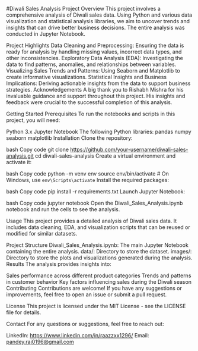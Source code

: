 #Diwali Sales Analysis Project
Overview
This project involves a comprehensive analysis of Diwali sales data. Using Python and various data visualization and statistical analysis libraries, we aim to uncover trends and insights that can drive better business decisions. The entire analysis was conducted in Jupyter Notebook.

Project Highlights
Data Cleaning and Preprocessing: Ensuring the data is ready for analysis by handling missing values, incorrect data types, and other inconsistencies.
Exploratory Data Analysis (EDA): Investigating the data to find patterns, anomalies, and relationships between variables.
Visualizing Sales Trends and Patterns: Using Seaborn and Matplotlib to create informative visualizations.
Statistical Insights and Business Implications: Deriving actionable insights from the data to support business strategies.
Acknowledgements
A big thank you to Rishabh Mishra for his invaluable guidance and support throughout this project. His insights and feedback were crucial to the successful completion of this analysis.

Getting Started
Prerequisites
To run the notebooks and scripts in this project, you will need:

Python 3.x
Jupyter Notebook
The following Python libraries:
pandas
numpy
seaborn
matplotlib
Installation
Clone the repository:

bash
Copy code
git clone https://github.com/your-username/diwali-sales-analysis.git
cd diwali-sales-analysis
Create a virtual environment and activate it:

bash
Copy code
python -m venv env
source env/bin/activate  # On Windows, use `env\Scripts\activate`
Install the required packages:

bash
Copy code
pip install -r requirements.txt
Launch Jupyter Notebook:

bash
Copy code
jupyter notebook
Open the Diwali_Sales_Analysis.ipynb notebook and run the cells to see the analysis.

Usage
This project provides a detailed analysis of Diwali sales data. It includes data cleaning, EDA, and visualization scripts that can be reused or modified for similar datasets.

Project Structure
Diwali_Sales_Analysis.ipynb: The main Jupyter Notebook containing the entire analysis.
data/: Directory to store the dataset.
images/: Directory to store the plots and visualizations generated during the analysis.
Results
The analysis provides insights into:

Sales performance across different product categories
Trends and patterns in customer behavior
Key factors influencing sales during the Diwali season
Contributing
Contributions are welcome! If you have any suggestions or improvements, feel free to open an issue or submit a pull request.

License
This project is licensed under the MIT License - see the LICENSE file for details.

Contact
For any questions or suggestions, feel free to reach out:

LinkedIn: https://www.linkedin.com/in/raazzxx1296/
Email: pandey.raj0196@gmail.com
